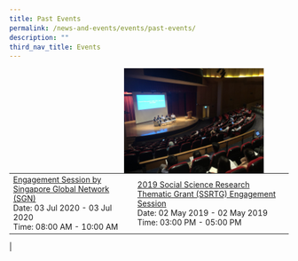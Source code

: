 ```yaml
---
title: Past Events
permalink: /news-and-events/events/past-events/
description: ""
third_nav_title: Events
---
```

<img src="/images/ssrtgengagementsession.jpg" style="width:50%;margin-right:45px;" align = "right">

<br clear="left">


|  |  |
|---|---|
| [Engagement Session by Singapore Global Network (SGN)](/news-and-events/events/past-events/engagement-session-by-sg-global-network/)<br>Date: 03 Jul 2020 - 03 Jul 2020<br>Time: 08:00 AM - 10:00 AM | [2019 Social Science Research Thematic Grant (SSRTG) Engagement Session](/news-and-events/events/past-events/ssrtg-engagement-session/)<br>Date: 02 May 2019 - 02 May 2019<br>Time: 03:00 PM - 05:00 PM |
|